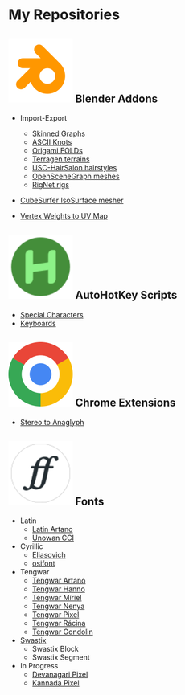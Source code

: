 # My Repositories

## <img src="icons/blender.svg" width = 128> Blender Addons
- Import-Export
	- [Skinned Graphs](https://github.com/shankarsivarajan/Blender_Skinned_Graph_io)
	- [ASCII Knots](https://github.com/shankarsivarajan/blender_knots)
	- [Origami FOLDs](https://github.com/shankarsivarajan/blender_import_fold)
	- [Terragen terrains](https://github.com/shankarsivarajan/blender_import_terragen)
	- [USC-HairSalon hairstyles](https://github.com/shankarsivarajan/blender_import_HairSalon)
	- [OpenSceneGraph meshes](https://github.com/shankarsivarajan/blender_import_OpenSceneGraph)
	- [RigNet rigs](https://github.com/shankarsivarajan/bRigNet_load_skeleton)

- [CubeSurfer IsoSurface mesher](https://github.com/shankarsivarajan/CubeSurfer)
- [Vertex Weights to UV Map](https://github.com/shankarsivarajan/Blender_weights_to_uv)

## <img src="icons/autohotkey.svg" width = 128> AutoHotKey Scripts
- [Special Characters](https://github.com/shankarsivarajan/ahk_characters)
- [Keyboards](https://github.com/shankarsivarajan/ahk_keyboards)

## <img src="icons/chrome.svg" width = 128> Chrome Extensions 
- [Stereo to Anaglyph](https://github.com/shankarsivarajan/Stereo_to_Anaglyph_Chrome)

## <img src="icons/fontforge.svg" width = 128> Fonts
- Latin
	- [Latin Artano](https://github.com/shankarsivarajan/LatinArtano)
 	- [Unowan CCI](https://github.com/shankarsivarajan/UnowanCCI)
- Cyrillic
	- [Eliasovich](https://github.com/shankarsivarajan/Eliasovich)
	- [osifont](https://github.com/shankarsivarajan/osifont)
- Tengwar
	- [Tengwar Artano](https://github.com/shankarsivarajan/TengwarArtano)
	- [Tengwar Hanno](https://github.com/shankarsivarajan/TengwarHanno)
	- [Tengwar Míriel](https://github.com/shankarsivarajan/TengwarMiriel)
	- [Tengwar Nenya](https://github.com/shankarsivarajan/TengwarNenya)
	- [Tengwar Pixel](https://github.com/shankarsivarajan/TengwarPixel)
	- [Tengwar Rácina](https://github.com/shankarsivarajan/TengwarRacina)
	- [Tengwar Gondolin](https://github.com/shankarsivarajan/TengwarGondolin)
 - [Swastix](https://github.com/shankarsivarajan/swastix)
 	- Swastix Block
 	- Swastix Segment   
- In Progress
	- [Devanagari Pixel](https://github.com/shankarsivarajan/DevanagariPixel)
	- [Kannada Pixel](https://github.com/shankarsivarajan/KannadaPixel)
